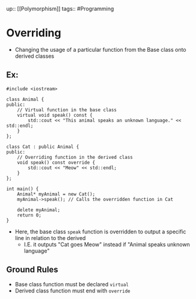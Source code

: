up:: [[Polymorphism]]
tags:: #Programming 
# Overriding
- Changing the usage of a particular function from the Base class onto derived classes
## Ex:
```
#include <iostream>

class Animal {
public:
    // Virtual function in the base class
    virtual void speak() const {
        std::cout << "This animal speaks an unknown language." << std::endl;
    }
};

class Cat : public Animal {
public:
    // Overriding function in the derived class
    void speak() const override {
        std::cout << "Meow" << std::endl;
    }
};

int main() {
    Animal* myAnimal = new Cat();
    myAnimal->speak(); // Calls the overridden function in Cat

    delete myAnimal;
    return 0;
}

```
- Here, the base class `speak` function is overridden to output a specific line in relation to the derived
	- I.E. it outputs "Cat goes Meow" instead if "Animal speaks unknown language"
## Ground Rules
- Base class function must be declared `virtual`
- Derived class function must end with `override`